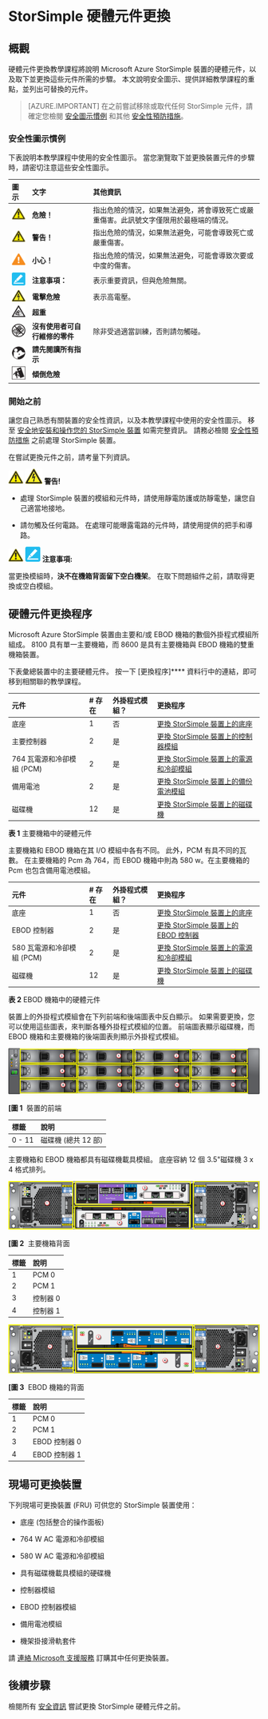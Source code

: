 <properties 
   pageTitle="StorSimple 硬體元件更換 | Microsoft Azure"
   description="說明如何安全地更換 PCM、電池、控制器模組、EBOD 控制器、磁碟機，以及 StorSimple 裝置底座。"
   services="storsimple"
   documentationCenter=""
   authors="alkohli"
   manager="carolz"
   editor="" />
<tags 
   ms.service="storsimple"
   ms.devlang="NA"
   ms.topic="article"
   ms.tgt_pltfrm="NA"
   ms.workload="TBD"
   ms.date="08/31/2015"
   ms.author="alkohli" />


# StorSimple 硬體元件更換

## 概觀

硬體元件更換教學課程將說明 Microsoft Azure StorSimple 裝置的硬體元件，以及取下並更換這些元件所需的步驟。 本文說明安全圖示、提供詳細教學課程的重點，並列出可替換的元件。
>[AZURE.IMPORTANT] 在之前嘗試移除或取代任何 StorSimple 元件，請確定您檢閱 [安全圖示慣例](#safety-icon-conventions) 和其他 [安全性預防措施](storsimple-safety.md)。

### 安全性圖示慣例

下表說明本教學課程中使用的安全性圖示。 當您瀏覽取下並更換裝置元件的步驟時，請密切注意這些安全性圖示。

| 圖示| 文字| 其他資訊|
|:---- |:---- |:-----------|
| ![警告圖示](./media/storsimple-hardware-component-replacement/Warning.png)| **危險！**| 指出危險的情況，如果無法避免，將會導致死亡或嚴重傷害。此訊號文字僅限用於最極端的情況。|
| ![警告圖示](./media/storsimple-hardware-component-replacement/Warning.png)| **警告！**| 指出危險的情況，如果無法避免，可能會導致死亡或嚴重傷害。|
| ![注意圖示](./media/storsimple-hardware-component-replacement/Caution.png)| **小心！**| 指出危險的情況，如果無法避免，可能會導致次要或中度的傷害。|
| ![注意事項圖示](./media/storsimple-hardware-component-replacement/NoticeIcon.png)| **注意事項：**| 表示重要資訊，但與危險無關。|
| ![電擊圖示](./media/storsimple-hardware-component-replacement/Electric.png)| **電擊危險**| 表示高電壓。|
| ![超重圖示](./media/storsimple-hardware-component-replacement/Weight.png)| **超重**| |
| ![沒有使用者可自行維修的零件圖示](./media/storsimple-hardware-component-replacement/NoUserServiceableParts.png)| **沒有使用者可自行維修的零件**| 除非受過適當訓練，否則請勿觸碰。|
| ![閱讀指示圖示](./media/storsimple-hardware-component-replacement/ReadInstructions.png)| **請先閱讀所有指示**| |
| ![傾倒危險圖示](./media/storsimple-hardware-component-replacement/TipHazard.png)| **傾倒危險**| |

### 開始之前

讓您自己熟悉有關裝置的安全性資訊，以及本教學課程中使用的安全性圖示。 移至 [安全地安裝和操作您的 StorSimple 裝置](storsimple-safety.md) 如需完整資訊。 請務必檢閱 [安全性預防措施](storsimple-safety.md#handling-precautions) 之前處理 StorSimple 裝置。

在嘗試更換元件之前，請考量下列資訊。

![警告圖示](./media/storsimple-hardware-component-replacement/Warning.png) ![電擊圖示](./media/storsimple-hardware-component-replacement/Electric.png) **警告!**

- 處理 StorSimple 裝置的模組和元件時，請使用靜電防護或防靜電墊，讓您自己適當地接地。

- 請勿觸及任何電路。 在處理可能曝露電路的元件時，請使用提供的把手和導路。

![警告圖示](./media/storsimple-hardware-component-replacement/Warning.png) ![請注意圖示](./media/storsimple-hardware-component-replacement/NoticeIcon.png) **注意事項:**

當更換模組時，**決不在機箱背面留下空白機架**。 在取下問題組件之前，請取得更換或空白模組。

## 硬體元件更換程序

Microsoft Azure StorSimple 裝置由主要和/或 EBOD 機箱的數個外掛程式模組所組成。 8100 具有單一主要機箱，而 8600 是具有主要機箱與 EBOD 機箱的雙重機箱裝置。

下表彙總裝置中的主要硬體元件。 按一下 [更換程序]**** 資料行中的連結，即可移到相關聯的教學課程。

| 元件| # 存在| 外掛程式模組？| 更換程序
|:---------|:--------|:--------------|:---------------------|
| 底座| 1| 否| [更換 StorSimple 裝置上的底座](storsimple-chassis-replacement.md)|
| 主要控制器| 2| 是| [更換 StorSimple 裝置上的控制器模組](storsimple-controller-replacement.md)|
| 764 瓦電源和冷卻模組 (PCM)| 2| 是| [更換 StorSimple 裝置上的電源和冷卻模組](storsimple-power-cooling-module-replacement.md)|
| 備用電池| 2| 是| [更換 StorSimple 裝置上的備份電池模組](storsimple-battery-replacement.md)|
| 磁碟機| 12| 是| [更換 StorSimple 裝置上的磁碟機](storsimple-disk-drive-replacement.md)|

**表 1** 主要機箱中的硬體元件

主要機箱和 EBOD 機箱在其 I/O 模組中各有不同。 此外，PCM 有具不同的瓦數。 在主要機箱的 Pcm 為 764，而 EBOD 機箱中則為 580 w。在主要機箱的 Pcm 也包含備用電池模組。

| 元件| # 存在| 外掛程式模組？| 更換程序
|:---------|:--------|:--------------|:---------------------|
| 底座| 1| 否| [更換 StorSimple 裝置上的底座](storsimple-chassis-replacement.md)|
| EBOD 控制器| 2| 是| [更換 StorSimple 裝置上的 EBOD 控制器](storsimple-EBOD-controller-replacement.md)|
| 580 瓦電源和冷卻模組 (PCM)| 2| 是| [更換 StorSimple 裝置上的電源和冷卻模組](storsimple-power-cooling-module-replacement.md)|
| 磁碟機| 12| 是| [更換 StorSimple 裝置上的磁碟機](storsimple-disk-drive-replacement.md)|

**表 2** EBOD 機箱中的硬體元件

裝置上的外掛程式模組會在下列前端和後端圖表中反白顯示。 如果需要更換，您可以使用這些圖表，來判斷各種外掛程式模組的位置。 前端圖表顯示磁碟機，而 EBOD 機箱和主要機箱的後端圖表則顯示外掛程式模組。

![具有磁碟機的裝置前擋板](./media/storsimple-hardware-component-replacement/IC741028.png)

**[圖 1**  裝置的前端

| 標籤| 說明|
|:----|:----------|
| 0 - 11| 磁碟機 (總共 12 部)|

主要機箱和 EBOD 機箱都具有磁碟機載具模組。 底座容納 12 個 3.5"磁碟機 3 x 4 格式排列。

![裝置主要機箱模組的後擋板](./media/storsimple-hardware-component-replacement/IC740994.png)

**[圖 2**  主要機箱背面

| 標籤| 說明|
|:----|:----------|
| 1| PCM 0|
| 2| PCM 1|
| 3| 控制器 0|
| 4| 控制器 1|

![裝置 EBOD 機箱外掛程式模組的後擋板](./media/storsimple-hardware-component-replacement/IC769599.png)

**[圖 3**  EBOD 機箱的背面

| 標籤| 說明|
|:----|:----------|
| 1| PCM 0|
| 2| PCM 1|
| 3| EBOD 控制器 0|
| 4| EBOD 控制器 1|

## 現場可更換裝置

下列現場可更換裝置 (FRU) 可供您的 StorSimple 裝置使用：

- 底座 (包括整合的操作面板)

- 764 W AC 電源和冷卻模組

- 580 W AC 電源和冷卻模組

- 具有磁碟機載具模組的硬碟機

- 控制器模組

- EBOD 控制器模組

- 備用電池模組

- 機架掛接滑軌套件

請 [連絡 Microsoft 支援服務](storsimple-contact-microsoft-support.md) 訂購其中任何更換裝置。

## 後續步驟

檢閱所有 [安全資訊](storsimple-safety.md) 嘗試更換 StorSimple 硬體元件之前。





